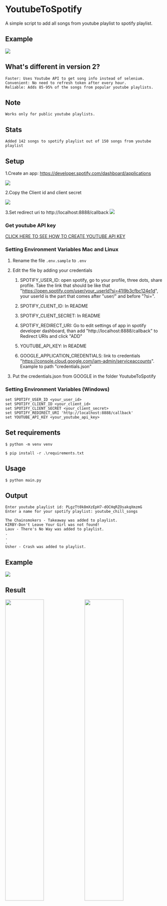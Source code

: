 # YoutubeToSpotify

A simple script to add all songs from youtube playlist to spotify playlist.

## Example

![](imgs/examplerun.gif)

## What's different in version 2?

```
Faster: Uses Youtube API to get song info instead of selenium.
Convenient: No need to refresh token after every hour.
Reliable: Adds 85-95% of the songs from popular youtube playlists.
```

## Note

`Works only for public youtube playlists.`

## Stats

`Added 142 songs to spotify playlist out of 150 songs from youtube playlist`

## Setup

1.Create an app: https://developer.spotify.com/dashboard/applications

![](imgs/setup.png)

2.Copy the Client id and client secret

![](imgs/copy.png)

3.Set redirect uri to http://localhost:8888/callback
![](imgs/redirecturi.png)

### Get youtube API key

[CLICK HERE TO SEE HOW TO CREATE YOUTUBE API KEY](getkey.md)

### Setting Environment Variables Mac and Linux

1. Rename the file `.env.sample` to `.env`

2. Edit the file by adding your credentials

   1. SPOTIFY_USER_ID: open spotify, go to your profile, three dots, share profile. Take the link that should be like that "https://open.spotify.com/user/your_userId?si=41l9b3cfbc124e1d", your userId is the part that comes after "user/" and before "?si=".

   2. SPOTIFY_CLIENT_ID: In README

   3. SPOTIFY_CLIENT_SECRET: In README

   4. SPOTIFY_REDIRECT_URI: Go to edit settings of app in spotify developer dashboard, than add "http://localhost:8888/callback" to Redirect URIs and click "ADD"

   5. YOUTUBE_API_KEY: In README

   6. GOOGLE_APPLICATION_CREDENTIALS: link to credentials "https://console.cloud.google.com/iam-admin/serviceaccounts". Example to path "credentials.json"

      

3. Put the credentials.json from GOOGLE in the folder YoutubeToSpotify

### Setting Environment Variables (Windows)

```
set SPOTIFY_USER_ID <your_user_id>
set SPOTIFY_CLIENT_ID <your_client_id>
set SPOTIFY_CLIENT_SECRET <your_client_secret>
set SPOTIFY_REDIRECT_URI 'http://localhost:8888/callback'
set YOUTUBE_API_KEY <your_youtube_api_key>
```

## Set requirements

`$ python -m venv venv`

`$ pip install -r .\requirements.txt`

## Usage

`$ python main.py`

## Output

```
Enter youtube playlist id: PLgzTt0k8mXzEpH7-dOCHqRZOsakqXmzmG
Enter a name for your spotify playlist: youtube_chill_songs

The Chainsmokers - Takeaway was added to playlist.
KIRBY-Don't Leave Your Girl was not found!
Lauv - There's No Way was added to playlist.
.
.
.
Usher - Crash was added to playlist.
```

## Example

![](imgs/playlist.png)

## Result

<img src="imgs/playlistphone.jpg" width="49.5%"> <img src="imgs/playlistsongs.jpg" width="49.5%">
